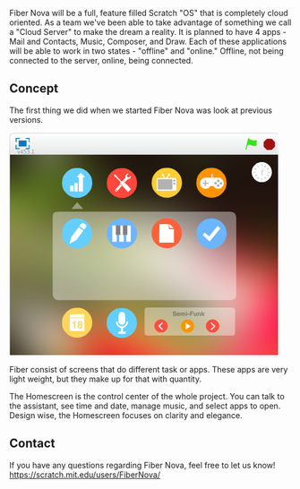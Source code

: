Fiber Nova will be a full, feature filled Scratch "OS" that is completely cloud oriented. As a team we've been able to take advantage of something we call a "Cloud Server" to make the dream a reality. It is planned to have 4 apps - Mail and Contacts, Music, Composer, and Draw. Each of these applications will be able to work in two states - "offline" and "online." Offline, not being connected to the server, online, being connected.

## Concept
The first thing we did when we started Fiber Nova was look at previous versions.


![Fiber 5.1 Homescreen](/fiber5.1_homescreen.png)

Fiber consist of screens that do different task or apps. These apps are very light weight, but they make up for that with quantity.

The Homescreen is the control center of the whole project. You can talk to the  assistant, see time and date, manage music, and select apps to open. Design wise, the Homescreen focuses on clarity and elegance.


## Contact

If you have any questions regarding Fiber Nova, feel free to let us know!
https://scratch.mit.edu/users/FiberNova/
